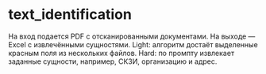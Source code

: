 # text_identification
На вход подается PDF с отсканированными документами. На выходе — Excel с извлечёнными сущностями. Light: алгоритм достаёт выделенные красным поля из нескольких файлов. Hard: по промпту извлекает заданные сущности, например, СКЗИ, организацию и адрес.

